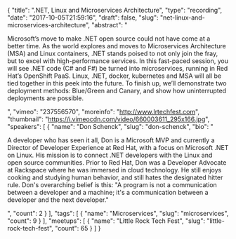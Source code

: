 {
  "title": ".NET, Linux and Microservices Architecture",
  "type": "recording",
  "date": "2017-10-05T21:59:16",
  "draft": false,
  "slug": "net-linux-and-microservices-architecture",
  "abstract": "<p>Microsoft’s move to make .NET open source could not have come at a better time. As the world explores and moves to Microservices Architecture (MSA) and Linux containers, .NET stands poised to not only join the fray, but to excel with high-performance services. In this fast-paced session, you will see .NET code (C# and F#) be turned into microservices, running in Red Hat’s OpenShift PaaS. Linux, .NET, docker, kubernetes and MSA will all be tied together in this peek into the future. To finish up, we’ll demonstrate two deployment methods: Blue/Green and Canary, and show how uninterrupted deployments are possible.</p>",
  "vimeo": "237556570",
  "moreinfo": "http://www.lrtechfest.com",
  "thumbnail": "https://i.vimeocdn.com/video/660003611_295x166.jpg",
  "speakers": [
    {
      "name": "Don Schenck",
      "slug": "don-schenck",
      "bio": "<p>A developer who has seen it all, Don is a Microsoft MVP and currently a Director of Developer Experience at Red Hat, with a focus on Microsoft .NET on Linux. His mission is to connect .NET developers with the Linux and open source communities. Prior to Red Hat, Don was a Developer Advocate at Rackspace where he was immersed in cloud technology. He still enjoys cooking and studying human behavior, and still hates the designated hitter rule. Don's overarching belief is this: \"A program is not a communication between a developer and a machine; it's a communication between a developer and the next developer.\"</p>",
      "count": 2
    }
  ],
  "tags": [
    {
      "name": "Microservices",
      "slug": "microservices",
      "count": 9
    }
  ],
  "meetups": [
    {
      "name": "Little Rock Tech Fest",
      "slug": "little-rock-tech-fest",
      "count": 65
    }
  ]
}